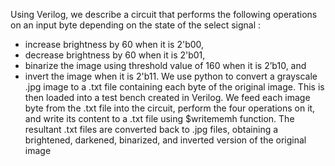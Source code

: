 Using Verilog, we describe a circuit that performs the following operations on an input byte depending on the state of the select signal : 
- increase brightness by 60 when it is 2'b00, 
- decrease brightness by 60 when it is 2'b01,
- binarize the image using threshold value of 160 when it is 2’b10, and
- invert the image when it is 2'b11.
We use python to convert a grayscale .jpg image to a .txt file containing each byte of the original image.  This is then loaded into a test bench created in Verilog.  We feed each image byte from the .txt file into the circuit, perform the four operations on it, and write its content to a .txt file using $writememh function.
The resultant .txt files are converted back to .jpg files, obtaining a brightened, darkened, binarized, and inverted version of the original image
